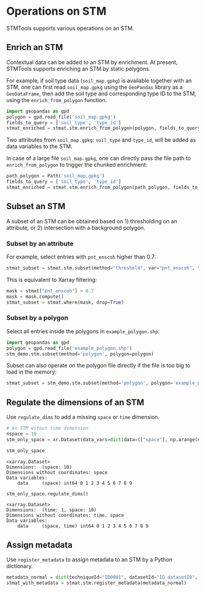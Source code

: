 # Operations on STM

STMTools supports various operations on an STM.

## Enrich an STM

Contextual data can be added to an STM by enrichment. At present, STMTools supports enriching an STM by static polygons.

For example, if soil type data (`soil_map.gpkg`) is available together with an STM, one can first read `soil_map.gpkg` using the `GeoPandas` library as a `GeoDataFrame`, then add the soil type and corresponding type ID to the STM, using the `enrich_from_polygon` function.

```python
import geopandas as gpd
polygon = gpd.read_file('soil_map.gpkg')
fields_to_query = ['soil_type', 'type_id']
stmat_enriched = stmat.stm.enrich_from_polygon(polygon, fields_to_query)
```
Two attributes from `soil_map.gpkg`: `soil_type` and `type_id`, will be added as data variables to the STM.

In case of a large file `soil_map.gpkg`, one can directly pass the file path to `enrich_from_polygon` to trigger the chunked enrichment:

```python
path_polygon = Path('soil_map.gpkg')
fields_to_query = ['soil_type', 'type_id']
stmat_enriched = stmat.stm.enrich_from_polygon(path_polygon, fields_to_query)
```

## Subset an STM

A subset of an STM can be obtained based on 1) thresholding on an attribute, or 2) intersection with a background polygon.

### Subset by an attribute

For example, select entries with `pnt_enscoh` higher than 0.7:

```python
stmat_subset = stmat.stm.subset(method="threshold", var="pnt_enscoh", threshold='>0.7')
```

This is equivalent to Xarray filtering:

```python
mask = stmat["pnt_enscoh"] > 0.7
mask = mask.compute()
stmat_subset = stmat.where(mask, drop=True)
``` 

### Subset by a polygon

Select all entries inside the polygons in `example_polygon.shp`:

```python
import geopandas as gpd
polygon = gpd.read_file('example_polygon.shp')
stm_demo.stm.subset(method='polygon', polygon=polygon)
```

Subset can also operate on the polygon file directly if the file is too big to load in the memory:

```python
stmat_subset = stm_demo.stm.subset(method='polygon', polygon='example_polygon.gpkg')
```


## Regulate the dimensions of an STM

Use `regulate_dims` to add a missing `space` or `time` dimension.

```python
# An STM witout time dimension
nspace = 10
stm_only_space = xr.Dataset(data_vars=dict(data=(["space"], np.arange(nspace))))

stm_only_space
```

```output
<xarray.Dataset>
Dimensions:  (space: 10)
Dimensions without coordinates: space
Data variables:
    data     (space) int64 0 1 2 3 4 5 6 7 8 9
```

```python
stm_only_space.regulate_dims()
```

```output
<xarray.Dataset>
Dimensions:  (time: 1, space: 10)
Dimensions without coordinates: time, space
Data variables:
    data     (space, time) int64 0 1 2 3 4 5 6 7 8 9
```

## Assign metadata

Use `register_metadata` to assign metadata to an STM by a Python dictionary.

```python
metadata_normal = dict(techniqueId="ID0001", datasetId="ID_datasetID", crs=4326)
stmat_with_metadata = stmat.stm.register_metadata(metadata_normal)
```